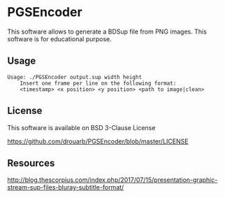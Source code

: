 # PGSEncoder

This software allows to generate a BDSup file from PNG images. This software is for educational purpose.

## Usage

```
Usage: ./PGSEncoder output.sup width height
	Insert one frame per line on the following format:
	<timestamp> <x position> <y position> <path to image|clean>
```

## License

This software is available on BSD 3-Clause License

https://github.com/drouarb/PGSEncoder/blob/master/LICENSE

## Resources
http://blog.thescorpius.com/index.php/2017/07/15/presentation-graphic-stream-sup-files-bluray-subtitle-format/
